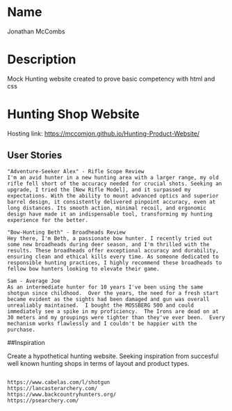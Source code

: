 # Name

Jonathan McCombs

# Description

Mock Hunting website created to prove basic competency with html and css

# Hunting Shop Website

Hosting link: https://mccomjon.github.io/Hunting-Product-Website/

## User Stories

```
"Adventure-Seeker Alex" - Rifle Scope Review
I'm an avid hunter in a new hunting area with a larger range, my old rifle fell short of the accuracy needed for crucial shots. Seeking an upgrade, I tried the [New Rifle Model], and it surpassed my expectations. With the ability to mount advanced optics and superior barrel design, it consistently delivered pinpoint accuracy, even at long distances. Its smooth action, minimal recoil, and ergonomic design have made it an indispensable tool, transforming my hunting experience for the better.

"Bow-Hunting Beth" - Broadheads Review
Hey there, I'm Beth, a passionate bow hunter. I recently tried out some new broadheads during deer season, and I'm thrilled with the results. These broadheads offer exceptional accuracy and durability, ensuring clean and ethical kills every time. As someone dedicated to responsible hunting practices, I highly recommend these broadheads to fellow bow hunters looking to elevate their game.

Sam - Average Joe
As an intermediate hunter for 10 years I've been using the same shotgun since childhood.  Over the years, the need for a fresh start became evident as the sights had been damaged and gun was overall unrealiably maintained.  I bought the MOSSBERG 500 and could immediately see a spike in my proficiency.  The Irons are dead on at 30 meters and my groupings were tighter than they've ever been.  Every mechanism works flawlessly and I couldn't be happier with the purchase.  

```

##Inspiration
 
Create a hypothetical hunting website.  Seeking inspiration from succesful well known hunting shops in terms of layout and product types.

```

https://www.cabelas.com/l/shotgun
https://lancasterarchery.com/
https://www.backcountryhunters.org/
https://psearchery.com/

```


